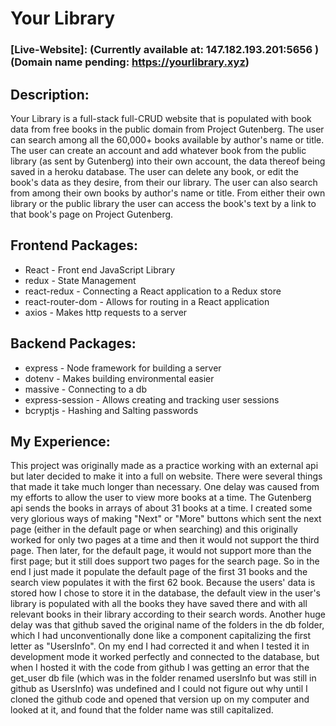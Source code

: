 # Your Library
### [Live-Website]: (Currently available at: 147.182.193.201:5656 ) (Domain name pending: https://yourlibrary.xyz)


## Description:
Your Library is a full-stack full-CRUD website that is populated with book data from free books in the public domain from Project Gutenberg. The user can search among all the 60,000+ books available by author's name or title. The user can create an account and add whatever book from the public library (as sent by Gutenberg) into their own account, the data thereof being saved in a heroku database. The user can delete any book, or edit the book's data as they desire, from their our library. The user can also search from among their own books by author's name or title. From either their own library or the public library the user can access the book's text by a link to that book's page on Project Gutenberg.


## Frontend Packages:
*  React - Front end JavaScript Library
*  redux - State Management
*  react-redux - Connecting a React application to a Redux store
*  react-router-dom - Allows for routing in a React application
* axios - Makes http requests to a server


## Backend Packages:
*  express - Node framework for building a server
*  dotenv - Makes building environmental easier
*  massive - Connecting to a db
*  express-session - Allows creating and tracking user sessions
*  bcryptjs - Hashing and Salting passwords


## My Experience:
This project was originally made as a practice working with an external api but later decided to make it into a full on website. There were several things that made it take much longer than necessary. One delay was caused from my efforts to allow the user to view more books at a time. The Gutenberg api sends the books in arrays of about 31 books at a time. I created some very glorious ways of making "Next" or "More" buttons which sent the next page (either in the default page or when searching) and this originally worked for only two pages at a time and then it would not support the third page. Then later, for the default page, it would not support more than the first page; but it still does support two pages for the search page. So in the end I just made it populate the default page of the first 31 books and the search view populates it with the first 62 book. Because the users' data is stored how I chose to store it in the database, the default view in the user's library is populated with all the books they have saved there and with all relevant books in their library according to their search words. Another huge delay was that github saved the original name of the folders in the db folder, which I had unconventionally done like a component capitalizing the first letter as "UsersInfo". On my end I had corrected it and when I tested it in development mode it worked perfectly and connected to the database, but when I hosted it with the code from github I was getting an error that the get_user db file (which was in the folder renamed usersInfo but was still in github as UsersInfo) was undefined and I could not figure out why until I cloned the github code and opened that version up on my computer and looked at it, and found that the folder name was still capitalized. 